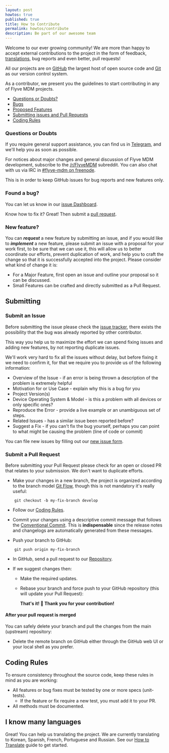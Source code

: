 ```yaml
---
layout: post
howtos: true
published: true
title: How to Contribute
permalink: howtos/contribute
description: Be part of our awesome team
---
```

Welcome to our ever growing community! We are more than happy to accept external contributions to the project in the form of feedback, [translations](#i-know-many-languages), bug reports and even better, pull requests!

All our projects are on [GitHub](https://github.com/) the largest host of open source code and [Git](https://git-scm.com/) as our version control system.

As a contributor, we present you the guidelines to start contributing in any of Flyve MDM projects.

* [Questions or Doubts?](#questions-or-doubts)
* [Bugs](#found-a-bug)
* [Proposed Features](#new-feature)
* [Submitting issues and Pull Requests](#submitting)
* [Coding Rules](#coding-rules)

### Questions or Doubts

If you require general support assistance, you can find us in [Telegram](https://t.me/flyvemdm), and we'll help you as soon as possible.

For notices about major changes and general discussion of Flyve MDM development, subscribe to the [/r/FlyveMDM](https://www.reddit.com/r/FlyveMDM/) subreddit. You can also chat with us via IRC in [#flyve-mdm on freenode](http://webchat.freenode.net/?channels=flyve-mdm).

This is in order to keep GitHub issues for bug reports and new features only.

### Found a bug?

You can let us know in our [issue Dashboard](#submit-an-issue).

Know how to fix it? Great! Then submit a [pull request](#submit-a-pull-request).

### New feature?

You can _**request**_ a new feature by submitting an issue, and if you would like to _**implement**_ a new feature, please submit an issue with a proposal for your work first, to be sure that we can use it, this will allow us to better coordinate our efforts, prevent duplication of work, and help you to craft the change so that it is successfully accepted into the project. Please consider what kind of change it is:

* For a Major Feature, first open an issue and outline your proposal so it can be discussed.
* Small Features can be crafted and directly submitted as a Pull Request.

## Submitting

### Submit an Issue

Before submitting the issue please check the [issue tracker](https://github.com/flyve-mdm/web-mdm-dashboard/issues), there exists the possibility that the bug was already reported by other contributor.

This way you help us to maximize the effort we can spend fixing issues and adding new features, by not reporting duplicate issues.

We'll work very hard to fix all the issues without delay, but before fixing it we need to confirm it, for that we require you to provide us of the following information:

* Overview of the Issue - if an error is being thrown a description of the problem is extremely helpful
* Motivation for or Use Case - explain why this is a bug for you
* Project Version(s)
* Device Operating System & Model - is this a problem with all devices or only specific ones?
* Reproduce the Error - provide a live example or an unambiguous set of steps.
* Related Issues - has a similar issue been reported before?
* Suggest a Fix - if you can't fix the bug yourself, perhaps you can point to what might be causing the problem (line of code or commit)

You can file new issues by filling out our [new issue form](https://github.com/flyve-mdm/web-mdm-dashboard/issues/new).

### Submit a Pull Request

Before submitting your Pull Request please check for an open or closed PR that relates to your submission. We don't want to duplicate efforts.

* Make your changes in a new branch, the project is organized according to the branch model [Git Flow](http://git-flow.readthedocs.io/en/latest/), though this is not mandatory it's really useful:

```console
    git checkout -b my-fix-branch develop
```

* Follow our [Coding Rules](#coding-rules).

* Commit your changes using a descriptive commit message that follows the [Conventional Commit](http://conventionalcommits.org/). This is **indispensable** since the release notes and changelogs are automatically generated from these messages.

* Push your branch to GitHub:

```console
    git push origin my-fix-branch
```

* In GitHub, send a pull request to our [Repository](https://github.com/flyve-mdm/web-mdm-dashboard).

* If we suggest changes then:

  * Make the required updates.

  * Rebase your branch and force push to your GitHub repository (this will update your Pull Request):

    **That's it! :tada:  Thank you for your contribution!**

#### After your pull request is merged

You can safely delete your branch and pull the changes from the main (upstream) repository:

* Delete the remote branch on GitHub either through the GitHub web UI or your local shell as you prefer.

## Coding Rules

To ensure consistency throughout the source code, keep these rules in mind as you are working:

* All features or bug fixes must be tested by one or more specs (unit-tests).
  * If the feature or fix require a new test, you must add it to your PR.
* All methods must be documented.

## I know many languages

Great! You can help us translating the project. We are currently translating to Korean, Spanish, French, Portuguese and Russian. See our [How to Translate](http://flyve.org/web-mdm-dashboard/howtos/contribute-translating) guide to get started.

